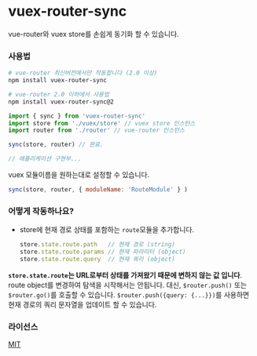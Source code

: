 # vuex-router-sync

<!--
> Effortlessly keep vue-router and vuex store in sync.
-->

vue-router와 vuex store를 손쉽게 동기화 할 수 있습니다.

### 사용법

``` bash
# vue-router 최신버전에서만 작동합니다 (2.0 이상)
npm install vuex-router-sync

# vue-router 2.0 이하에서 사용법
npm install vuex-router-sync@2
```

``` js
import { sync } from 'vuex-router-sync'
import store from './vuex/store' // vuex store 인스턴스
import router from './router' // vue-router 인스턴스

sync(store, router) // 완료.

// 애플리케이션 구현부...
```
<!--
You can set a custom vuex module name
-->
vuex 모듈이름을 원하는대로 설정할 수 있습니다.

```js
sync(store, router, { moduleName: 'RouteModule' } )
```

<!--
### How does it work?
-->
### 어떻게 작동하나요?

<!--
- It adds a `route` module into the store, which contains the state representing the current route:
-->

- store에 현재 경로 상태를 포함하는 `route`모듈을 추가합니다.

  ``` js
  store.state.route.path   // 현재 경로 (string)
  store.state.route.params // 현재 파라미터 (object)
  store.state.route.query  // 현재 쿼리 (object)
  ```

<!--
- When the router navigates to a new route, the store's state is updated.
-->

<!--
- **`store.state.route` is immutable, because it is derived state from the URL, which is the source of truth**. You should not attempt to trigger navigations by mutating the route object. Instead, just call `$router.push()` or `$router.go()`. Note that you can do `$router.push({ query: {...}})` to update the query string on the current path.
-->

**`store.state.route`는 URL로부터 상태를 가져왔기 때문에 변하지 않는 값 입니다**. route object를 변경하여 탐색을 시작해서는 안됩니다. 대신, `$router.push()` 또는 `$router.go()`를 호출할 수 있습니다. `$router.push({query: {...}})`를 사용하면 현재 경로의 쿼리 문자열을 업데이트 할 수 있습니다.

<!--
### License
-->
### 라이선스

[MIT](http://opensource.org/licenses/MIT)
